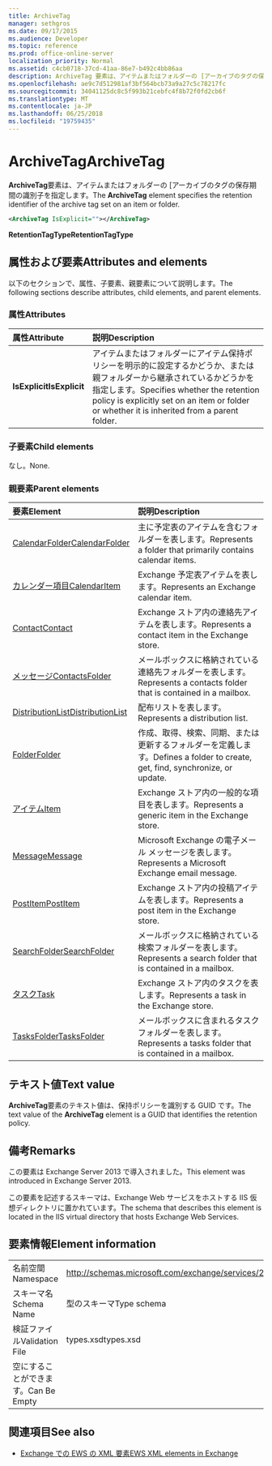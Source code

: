 ```yaml
---
title: ArchiveTag
manager: sethgros
ms.date: 09/17/2015
ms.audience: Developer
ms.topic: reference
ms.prod: office-online-server
localization_priority: Normal
ms.assetid: c4cb0718-37cd-41aa-86e7-b492c4bb86aa
description: ArchiveTag 要素は、アイテムまたはフォルダーの [アーカイブのタグの保存期間の識別子を指定します。
ms.openlocfilehash: ae9c7d512981af3bf564bcb73a9a27c5c78217fc
ms.sourcegitcommit: 34041125dc8c5f993b21cebfc4f8b72f0fd2cb6f
ms.translationtype: MT
ms.contentlocale: ja-JP
ms.lasthandoff: 06/25/2018
ms.locfileid: "19759435"
---
```

# <a name="archivetag"></a><span data-ttu-id="fda63-103">ArchiveTag</span><span class="sxs-lookup"><span data-stu-id="fda63-103">ArchiveTag</span></span>

<span data-ttu-id="fda63-104">**ArchiveTag**要素は、アイテムまたはフォルダーの [アーカイブのタグの保存期間の識別子を指定します。</span><span class="sxs-lookup"><span data-stu-id="fda63-104">The **ArchiveTag** element specifies the retention identifier of the archive tag set on an item or folder.</span></span> 
  
```XML
<ArchiveTag IsExplicit=""></ArchiveTag>
```

 <span data-ttu-id="fda63-105">**RetentionTagType**</span><span class="sxs-lookup"><span data-stu-id="fda63-105">**RetentionTagType**</span></span>
## <a name="attributes-and-elements"></a><span data-ttu-id="fda63-106">属性および要素</span><span class="sxs-lookup"><span data-stu-id="fda63-106">Attributes and elements</span></span>

<span data-ttu-id="fda63-107">以下のセクションで、属性、子要素、親要素について説明します。</span><span class="sxs-lookup"><span data-stu-id="fda63-107">The following sections describe attributes, child elements, and parent elements.</span></span>
  
### <a name="attributes"></a><span data-ttu-id="fda63-108">属性</span><span class="sxs-lookup"><span data-stu-id="fda63-108">Attributes</span></span>

|<span data-ttu-id="fda63-109">**属性**</span><span class="sxs-lookup"><span data-stu-id="fda63-109">**Attribute**</span></span>|<span data-ttu-id="fda63-110">**説明**</span><span class="sxs-lookup"><span data-stu-id="fda63-110">**Description**</span></span>|
|:-----|:-----|
|<span data-ttu-id="fda63-111">**IsExplicit**</span><span class="sxs-lookup"><span data-stu-id="fda63-111">**IsExplicit**</span></span> <br/> |<span data-ttu-id="fda63-112">アイテムまたはフォルダーにアイテム保持ポリシーを明示的に設定するかどうか、または親フォルダーから継承されているかどうかを指定します。</span><span class="sxs-lookup"><span data-stu-id="fda63-112">Specifies whether the retention policy is explicitly set on an item or folder or whether it is inherited from a parent folder.</span></span>  <br/> |
   
### <a name="child-elements"></a><span data-ttu-id="fda63-113">子要素</span><span class="sxs-lookup"><span data-stu-id="fda63-113">Child elements</span></span>

<span data-ttu-id="fda63-114">なし。</span><span class="sxs-lookup"><span data-stu-id="fda63-114">None.</span></span>
  
### <a name="parent-elements"></a><span data-ttu-id="fda63-115">親要素</span><span class="sxs-lookup"><span data-stu-id="fda63-115">Parent elements</span></span>

|<span data-ttu-id="fda63-116">**要素**</span><span class="sxs-lookup"><span data-stu-id="fda63-116">**Element**</span></span>|<span data-ttu-id="fda63-117">**説明**</span><span class="sxs-lookup"><span data-stu-id="fda63-117">**Description**</span></span>|
|:-----|:-----|
|[<span data-ttu-id="fda63-118">CalendarFolder</span><span class="sxs-lookup"><span data-stu-id="fda63-118">CalendarFolder</span></span>](calendarfolder.md) <br/> |<span data-ttu-id="fda63-119">主に予定表のアイテムを含むフォルダーを表します。</span><span class="sxs-lookup"><span data-stu-id="fda63-119">Represents a folder that primarily contains calendar items.</span></span>  <br/> |
|[<span data-ttu-id="fda63-120">カレンダー項目</span><span class="sxs-lookup"><span data-stu-id="fda63-120">CalendarItem</span></span>](calendaritem.md) <br/> |<span data-ttu-id="fda63-121">Exchange 予定表アイテムを表します。</span><span class="sxs-lookup"><span data-stu-id="fda63-121">Represents an Exchange calendar item.</span></span>  <br/> |
|[<span data-ttu-id="fda63-122">Contact</span><span class="sxs-lookup"><span data-stu-id="fda63-122">Contact</span></span>](contact.md) <br/> |<span data-ttu-id="fda63-123">Exchange ストア内の連絡先アイテムを表します。</span><span class="sxs-lookup"><span data-stu-id="fda63-123">Represents a contact item in the Exchange store.</span></span>  <br/> |
|[<span data-ttu-id="fda63-124">メッセージ</span><span class="sxs-lookup"><span data-stu-id="fda63-124">ContactsFolder</span></span>](contactsfolder.md) <br/> |<span data-ttu-id="fda63-125">メールボックスに格納されている連絡先フォルダーを表します。</span><span class="sxs-lookup"><span data-stu-id="fda63-125">Represents a contacts folder that is contained in a mailbox.</span></span>  <br/> |
|[<span data-ttu-id="fda63-126">DistributionList</span><span class="sxs-lookup"><span data-stu-id="fda63-126">DistributionList</span></span>](distributionlist.md) <br/> |<span data-ttu-id="fda63-127">配布リストを表します。</span><span class="sxs-lookup"><span data-stu-id="fda63-127">Represents a distribution list.</span></span>  <br/> |
|[<span data-ttu-id="fda63-128">Folder</span><span class="sxs-lookup"><span data-stu-id="fda63-128">Folder</span></span>](folder.md) <br/> |<span data-ttu-id="fda63-129">作成、取得、検索、同期、または更新するフォルダーを定義します。</span><span class="sxs-lookup"><span data-stu-id="fda63-129">Defines a folder to create, get, find, synchronize, or update.</span></span>  <br/> |
|[<span data-ttu-id="fda63-130">アイテム</span><span class="sxs-lookup"><span data-stu-id="fda63-130">Item</span></span>](item.md) <br/> |<span data-ttu-id="fda63-131">Exchange ストア内の一般的な項目を表します。</span><span class="sxs-lookup"><span data-stu-id="fda63-131">Represents a generic item in the Exchange store.</span></span>  <br/> |
|[<span data-ttu-id="fda63-132">Message</span><span class="sxs-lookup"><span data-stu-id="fda63-132">Message</span></span>](message-ex15websvcsotherref.md) <br/> |<span data-ttu-id="fda63-133">Microsoft Exchange の電子メール メッセージを表します。</span><span class="sxs-lookup"><span data-stu-id="fda63-133">Represents a Microsoft Exchange email message.</span></span>  <br/> |
|[<span data-ttu-id="fda63-134">PostItem</span><span class="sxs-lookup"><span data-stu-id="fda63-134">PostItem</span></span>](postitem.md) <br/> |<span data-ttu-id="fda63-135">Exchange ストア内の投稿アイテムを表します。</span><span class="sxs-lookup"><span data-stu-id="fda63-135">Represents a post item in the Exchange store.</span></span>  <br/> |
|[<span data-ttu-id="fda63-136">SearchFolder</span><span class="sxs-lookup"><span data-stu-id="fda63-136">SearchFolder</span></span>](searchfolder.md) <br/> |<span data-ttu-id="fda63-137">メールボックスに格納されている検索フォルダーを表します。</span><span class="sxs-lookup"><span data-stu-id="fda63-137">Represents a search folder that is contained in a mailbox.</span></span>  <br/> |
|[<span data-ttu-id="fda63-138">タスク</span><span class="sxs-lookup"><span data-stu-id="fda63-138">Task</span></span>](task.md) <br/> |<span data-ttu-id="fda63-139">Exchange ストア内のタスクを表します。</span><span class="sxs-lookup"><span data-stu-id="fda63-139">Represents a task in the Exchange store.</span></span>  <br/> |
|[<span data-ttu-id="fda63-140">TasksFolder</span><span class="sxs-lookup"><span data-stu-id="fda63-140">TasksFolder</span></span>](tasksfolder.md) <br/> |<span data-ttu-id="fda63-141">メールボックスに含まれるタスク フォルダーを表します。</span><span class="sxs-lookup"><span data-stu-id="fda63-141">Represents a tasks folder that is contained in a mailbox.</span></span>  <br/> |
   
## <a name="text-value"></a><span data-ttu-id="fda63-142">テキスト値</span><span class="sxs-lookup"><span data-stu-id="fda63-142">Text value</span></span>

<span data-ttu-id="fda63-143">**ArchiveTag**要素のテキスト値は、保持ポリシーを識別する GUID です。</span><span class="sxs-lookup"><span data-stu-id="fda63-143">The text value of the **ArchiveTag** element is a GUID that identifies the retention policy.</span></span> 
  
## <a name="remarks"></a><span data-ttu-id="fda63-144">備考</span><span class="sxs-lookup"><span data-stu-id="fda63-144">Remarks</span></span>

<span data-ttu-id="fda63-145">この要素は Exchange Server 2013 で導入されました。</span><span class="sxs-lookup"><span data-stu-id="fda63-145">This element was introduced in Exchange Server 2013.</span></span>
  
<span data-ttu-id="fda63-146">この要素を記述するスキーマは、Exchange Web サービスをホストする IIS 仮想ディレクトリに置かれています。</span><span class="sxs-lookup"><span data-stu-id="fda63-146">The schema that describes this element is located in the IIS virtual directory that hosts Exchange Web Services.</span></span>
  
## <a name="element-information"></a><span data-ttu-id="fda63-147">要素情報</span><span class="sxs-lookup"><span data-stu-id="fda63-147">Element information</span></span>

|||
|:-----|:-----|
|<span data-ttu-id="fda63-148">名前空間</span><span class="sxs-lookup"><span data-stu-id="fda63-148">Namespace</span></span>  <br/> |http://schemas.microsoft.com/exchange/services/2006/types  <br/> |
|<span data-ttu-id="fda63-149">スキーマ名</span><span class="sxs-lookup"><span data-stu-id="fda63-149">Schema Name</span></span>  <br/> |<span data-ttu-id="fda63-150">型のスキーマ</span><span class="sxs-lookup"><span data-stu-id="fda63-150">Type schema</span></span>  <br/> |
|<span data-ttu-id="fda63-151">検証ファイル</span><span class="sxs-lookup"><span data-stu-id="fda63-151">Validation File</span></span>  <br/> |<span data-ttu-id="fda63-152">types.xsd</span><span class="sxs-lookup"><span data-stu-id="fda63-152">types.xsd</span></span>  <br/> |
|<span data-ttu-id="fda63-153">空にすることができます。</span><span class="sxs-lookup"><span data-stu-id="fda63-153">Can Be Empty</span></span>  <br/> ||
   
## <a name="see-also"></a><span data-ttu-id="fda63-154">関連項目</span><span class="sxs-lookup"><span data-stu-id="fda63-154">See also</span></span>

- [<span data-ttu-id="fda63-155">Exchange での EWS の XML 要素</span><span class="sxs-lookup"><span data-stu-id="fda63-155">EWS XML elements in Exchange</span></span>](ews-xml-elements-in-exchange.md)

